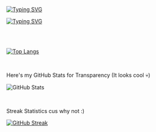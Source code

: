 [![Typing SVG](https://readme-typing-svg.herokuapp.com?font=Montserrat&size=26&duration=2500&pause=1000&color=F4F4F4&multiline=true&repeat=false&width=450&height=40&lines=I'm+Asmit+Singh)](https://git.io/typing-svg)

[![Typing SVG](https://readme-typing-svg.herokuapp.com?font=Montserrat&size=16&duration=2500&pause=1000&color=F4F4F4&multiline=true&repeat=false&width=450&height=28&lines=Frontend+Designer+%26+Developer)](https://git.io/typing-svg)

<br/>
<br/>

[![Top Langs](https://github-readme-stats.vercel.app/api/top-langs/?username=iAsmit19&layout=donut&theme=swift&border_radius=16)](https://github.com/anuraghazra/github-readme-stats)

<br/>

Here's my GitHub Stats for Transparency (It looks cool 💀)

![GitHub Stats](https://github-readme-stats.vercel.app/api?username=iAsmit19&show_icons=true&theme=swift&hide=prs,issues&count_private=true&border_radius=16)

<br/>
  
Streak Statistics cus why not :)

[![GitHub Streak](https://github-readme-streak-stats.herokuapp.com?user=iAsmit19&theme=swift&border_radius=16&date_format=M%20j%5B%2C%20Y%5D&card_width=600&ring=464646&border=777777&fire=EB5454)](https://git.io/streak-stats)
